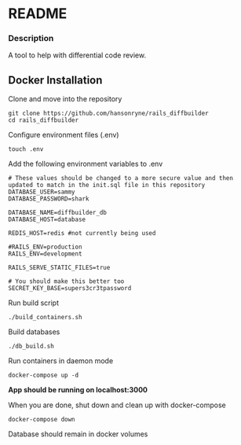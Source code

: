 # README

### Description
A tool to help with differential code review.

## Docker Installation

Clone and move into the repository

```
git clone https://github.com/hansonryne/rails_diffbuilder
cd rails_diffbuilder
```

Configure environment files (.env)
```
touch .env
```

Add the following environment variables to .env
```
# These values should be changed to a more secure value and then updated to match in the init.sql file in this repository
DATABASE_USER=sammy
DATABASE_PASSWORD=shark

DATABASE_NAME=diffbuilder_db
DATABASE_HOST=database

REDIS_HOST=redis #not currently being used

#RAILS_ENV=production
RAILS_ENV=development

RAILS_SERVE_STATIC_FILES=true

# You should make this better too
SECRET_KEY_BASE=supers3cr3tpassword
```

Run build script
```
./build_containers.sh
```

Build databases
```
./db_build.sh
```

Run containers in daemon mode
```
docker-compose up -d
```

**App should be running on localhost:3000**

When you are done, shut down and clean up with docker-compose
```
docker-compose down
```

Database should remain in docker volumes
